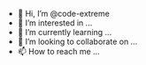 - 👋 Hi, I’m @code-extreme
- 👀 I’m interested in ...
- 🌱 I’m currently learning ...
- 💞️ I’m looking to collaborate on ...
- 📫 How to reach me ...

<!---
code-extreme/code-extreme is a ✨ special ✨ repository because its `README.md` (this file) appears on your GitHub profile.
You can click the Preview link to take a look at your changes.
--->
